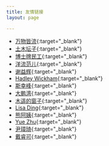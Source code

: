 ```yaml
---
title: 友情链接
layout: page

---
```


- [万物皆流](http://www.andrewsun.net/panta_rhei/){:target="_blank"}
- [土木坛子](https://tumutanzi.com/){:target="_blank"}
- [博士牌民工](http://www.yue366.com/){:target="_blank"}
- [洋流范儿](http://yangliufr.com/){:target="_blank"}
- [谢益辉](http://yihui.name/){:target="_blank"}
- [Hadley Wickham](http://hadley.nz/){:target="_blank"}
- [斯幸峰](http://sixf.org/){:target="_blank"}
- [大鹏湾](http://www.pzhao.org/zh/){:target="_blank"}
- [木遥的窗子](http://blog.farmostwood.net/){:target="_blank"}
- [Lisa Ding](http://dinglisa.com/){:target="_blank"}
- [熊阿姨](http://www.auntbear.com/){:target="_blank"}
- [Yue Zhu](http://yuezhu.org/){:target="_blank"}
- [尹璋琦](https://zqyin.wordpress.com/){:target="_blank"}
- [戴睿可](http://cn.derekyang.us/){:target="_blank"}